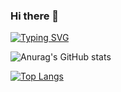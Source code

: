 ### Hi there 👋


                                
[![Typing SVG](https://readme-typing-svg.herokuapp.com?color=%2336BCF7&lines=My+backend+programmer)](https://git.io/typing-svg)
                                          
![Anurag's GitHub stats](https://github-readme-stats.vercel.app/api?username=pragramist-07&show_icons=true&theme=dracula)

[![Top Langs](https://github-readme-stats.vercel.app/api/top-langs/?username=pragramist-07)](https://github.com/anuraghazra/github-readme-stats)



